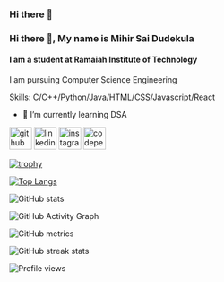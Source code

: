 ### Hi there 👋
### Hi there 👋, My name is Mihir Sai Dudekula
#### I am a student at Ramaiah Institute of Technology
I am pursuing Computer Science Engineering 

Skills: C/C++/Python/Java/HTML/CSS/Javascript/React

- 🌱 I’m currently learning DSA 


[<img src='https://cdn.jsdelivr.net/npm/simple-icons@3.0.1/icons/github.svg' alt='github' height='40'>](https://github.com/MihirSaiDudekula)  [<img src='https://cdn.jsdelivr.net/npm/simple-icons@3.0.1/icons/linkedin.svg' alt='linkedin' height='40'>](https://www.linkedin.com/in/mihir-sai-dudekula-4a2100261/)  [<img src='https://cdn.jsdelivr.net/npm/simple-icons@3.0.1/icons/instagram.svg' alt='instagram' height='40'>](https://www.instagram.com/the_og_mihir/)  [<img src='https://cdn.jsdelivr.net/npm/simple-icons@3.0.1/icons/codepen.svg' alt='codepen' height='40'>](https://codepen.io/MihirSaiDudekula)  

[![trophy](https://github-profile-trophy.vercel.app/?username=MihirSaiDudekula)](https://github.com/ryo-ma/github-profile-trophy)

[![Top Langs](https://github-readme-stats.vercel.app/api/top-langs/?username=MihirSaiDudekula)](https://github.com/anuraghazra/github-readme-stats)

![GitHub stats](https://github-readme-stats.vercel.app/api?username=MihirSaiDudekula&show_icons=true&count_private=true)  

![GitHub Activity Graph](https://activity-graph.herokuapp.com/graph?username=MihirSaiDudekula)  

![GitHub metrics](https://metrics.lecoq.io/MihirSaiDudekula)  

![GitHub streak stats](https://streak-stats.demolab.com/?user=MihirSaiDudekula)  

![Profile views](https://gpvc.arturio.dev/MihirSaiDudekula)  

